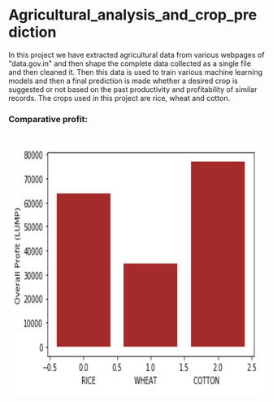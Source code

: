 # Agricultural_analysis_and_crop_prediction
In this project we have extracted agricultural data from various webpages of "data.gov.in" and then shape the complete data collected as a single file and then cleaned it. Then this data is used to train various machine learning models and then a final prediction is made whether a desired crop is suggested or not based on the past productivity and profitability of similar records.
The crops used in this project are rice, wheat and cotton.

### Comparative profit:
<br>
<img height="500" src="https://github.com/VNSST/Agricultural_analysis_and_crop_prediction/blob/master/output.PNG" />
<br>
